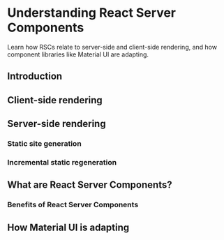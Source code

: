 # Understanding React Server Components

<p class="description">Learn how RSCs relate to server-side and client-side rendering, and how component libraries like Material UI are adapting.</p>

## Introduction

## Client-side rendering

## Server-side rendering

### Static site generation

### Incremental static regeneration

## What are React Server Components?

### Benefits of React Server Components

## How Material UI is adapting


